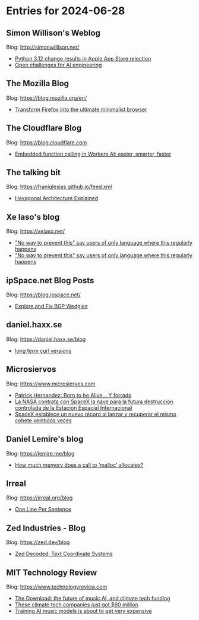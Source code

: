 # Entries for 2024-06-28
## Simon Willison's Weblog 
Blog: http://simonwillison.net/ 

- [Python 3.12 change results in Apple App Store rejection](https://simonwillison.net/2024/Jun/27/python-312-app-store-rejection/#atom-everything)
- [Open challenges for AI engineering](https://simonwillison.net/2024/Jun/27/ai-worlds-fair/#atom-everything)
## The Mozilla Blog 
Blog: https://blog.mozilla.org/en/ 

- [Transform Firefox into the ultimate minimalist browser](https://blog.mozilla.org/en/products/firefox/firefox-tips/transform-firefox-into-minimalist-workspace/)
##  The Cloudflare Blog  
Blog: https://blog.cloudflare.com 

- [Embedded function calling in Workers AI: easier, smarter, faster](https://blog.cloudflare.com/embedded-function-calling)
## The talking bit 
Blog: https://franiglesias.github.io/feed.xml 

- [Hexagonal Architecture Explained](https://franiglesias.github.io/hexagonal-explained/)
## Xe Iaso's blog 
Blog: https://xeiaso.net/ 

- ["No way to prevent this" say users of only language where this regularly happens](https://xeiaso.net/shitposts/no-way-to-prevent-this/CVE-2024-5535/)
- ["No way to prevent this" say users of only language where this regularly happens](https://xeiaso.net/shitposts/no-way-to-prevent-this/CVE-2024-28820/)
## ipSpace.net Blog Posts 
Blog: https://blog.ipspace.net/ 

- [Explore and Fix BGP Wedgies](https://blog.ipspace.net/2024/06/bgp-labs-wedgies.html?utm_source=atom_feed)
## daniel.haxx.se 
Blog: https://daniel.haxx.se/blog 

- [long term curl versions](https://daniel.haxx.se/blog/2024/06/27/long-term-curl-versions/)
## Microsiervos 
Blog: https://www.microsiervos.com 

- [Patrick Hernandez: Born to be Alive… Y forrado](https://www.microsiervos.com/archivo/curiosidades/patrick-hernandez-born-alive-forrado.html)
- [La NASA contrata con SpaceX la nave para la futura destrucción controlada de la Estación Espacial Internacional](https://www.microsiervos.com/archivo/espacio/nasa-spacex-nave-destruccion-controlada-estacion-espacial.html)
- [SpaceX establece un nuevo récord al lanzar y recuperar el mismo cohete veintidós veces](https://www.microsiervos.com/archivo/espacio/spacex-record-mismo-cohete-veintidos-veces.html)
## Daniel Lemire's blog 
Blog: https://lemire.me/blog 

- [How much memory does a call to ‘malloc’  allocates?](https://lemire.me/blog/2024/06/27/how-much-memory-does-a-call-to-malloc-allocates/)
## Irreal 
Blog: https://irreal.org/blog 

- [One Line Per Sentence](https://irreal.org/blog/?p=12270)
## Zed Industries - Blog 
Blog: https://zed.dev/blog 

- [Zed Decoded: Text Coordinate Systems](https://zed.dev/blog/zed-decoded-text-coordinate-systems)
## MIT Technology Review 
Blog: https://www.technologyreview.com 

- [The Download: the future of music AI, and climate tech funding](https://www.technologyreview.com/2024/06/27/1094395/the-download-future-of-music-ai-climate-tech-funding/)
- [These climate tech companies just got $60 million](https://www.technologyreview.com/2024/06/27/1094340/climate-tech-funding/)
- [Training AI music models is about to get very expensive](https://www.technologyreview.com/2024/06/27/1094379/ai-music-suno-udio-lawsuit-record-labels-youtube-licensing/)